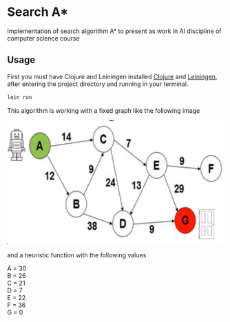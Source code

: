 # Search A*

Implementation of search algorithm A* to present as work in AI discipline of computer science course

## Usage

First you must have Clojure and Leiningen installed [Clojure](https://clojure.org/guides/getting_started) and
[Leiningen](https://leiningen.org/#install), after entering the project directory and running in your terminal.

```bash
lein run
```


This algorithm is working with a fixed graph like the following image

<img src="./img/digrafo.png"/>

and a heuristic function with the following values

A = 30  
B = 26  
C = 21  
D = 7  
E = 22  
F = 36  
G = 0  

